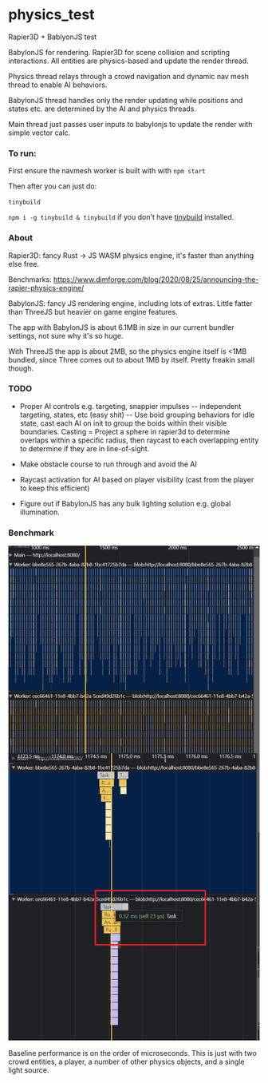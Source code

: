 # physics_test
Rapier3D + BablyonJS test

BabylonJS for rendering. Rapier3D for scene collision and scripting interactions. All entities are physics-based and update the render thread.

Physics thread relays through a crowd navigation and dynamic nav mesh thread to enable AI behaviors.

BabylonJS thread handles only the render updating while positions and states etc. are determined by the AI and physics threads. 

Main thread just passes user inputs to babylonjs to update the render with simple vector calc.

### To run:

First ensure the navmesh worker is built with with `npm start`

Then after you can just do:

`tinybuild`

`npm i -g tinybuild & tinybuild` if you don't have [tinybuild](https://github.com/brainsatplay/tinybuild) installed.

### About
Rapier3D: fancy Rust -> JS WASM physics engine, it's faster than anything else free.

Benchmarks: https://www.dimforge.com/blog/2020/08/25/announcing-the-rapier-physics-engine/

BabylonJS: fancy JS rendering engine, including lots of extras. Little fatter than ThreeJS but heavier on game engine features.

The app with BabylonJS is about 6.1MB in size in our current bundler settings, not sure why it's so huge.

With ThreeJS the app is about 2MB, so the physics engine itself is <1MB bundled, since Three comes out to about 1MB by itself. Pretty freakin small though.

### TODO

- Proper AI controls e.g. targeting, snappier impulses
    -- independent targeting, states, etc (easy shit)
    -- Use boid grouping behaviors for idle state, cast each AI on init to group the boids within their visible boundaries. Casting = Project a sphere in rapier3d to determine overlaps within a specific radius, then raycast to each overlapping entity to determine if they are in line-of-sight.

- Make obstacle course to run through and avoid the AI
- Raycast activation for AI based on player visibility (cast from the player to keep this efficient)
- Figure out if BabylonJS has any bulk lighting solution e.g. global illumination.


### Benchmark

![benchmark](./benchmark.png)

Baseline performance is on the order of microseconds. This is just with two crowd entities, a player, a number of other physics objects, and a single light source.